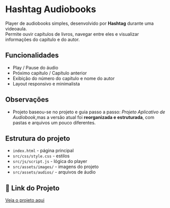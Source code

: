 # Hashtag Audiobooks

Player de audiobooks simples, desenvolvido por **Hashtag** durante uma videoaula.  
Permite ouvir capítulos de livros, navegar entre eles e visualizar informações do capítulo e do autor.

## Funcionalidades
- Play / Pause do áudio
- Próximo capítulo / Capítulo anterior
- Exibição do número do capítulo e nome do autor
- Layout responsivo e minimalista

## Observações
- Projeto baseou-se no projeto e guia passo a passo: *Projeto Aplicativo de Audiobook*,mas a versão atual foi **reorganizada e estruturada**, com pastas e arquivos um pouco diferentes.

## Estrutura do projeto
- `index.html` - página principal  
- `src/css/style.css` - estilos  
- `src/js/script.js` - lógica do player  
- `src/assets/images/` - imagens do projeto  
- `src/assets/audios/` - arquivos de áudio  

## 🔗 Link do Projeto
[Veja o projeto aqui](https://andre363-br765.github.io/hashtag-audiobooks/)